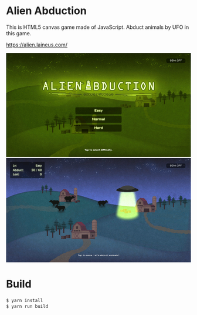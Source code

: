 # Alien Abduction

This is HTML5 canvas game made of JavaScript.
Abduct animals by UFO in this game.

https://alien.laineus.com/

![ScreenShot1](ss1.png)
![ScreenShot2](ss2.png)

# Build

```
$ yarn install
$ yarn run build
```

